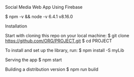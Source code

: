 Social Media Web App Using Firebase

$ npm -v && node -v
6.4.1
v8.16.0

Installation

Start with cloning this repo on your local machine:
$ git clone https://github.com/ORG/PROJECT.git
$ cd PROJECT

To install and set up the library, run:
$ npm install -S myLib

Serving the app
$ npm start

Building a distribution version
$ npm run build

